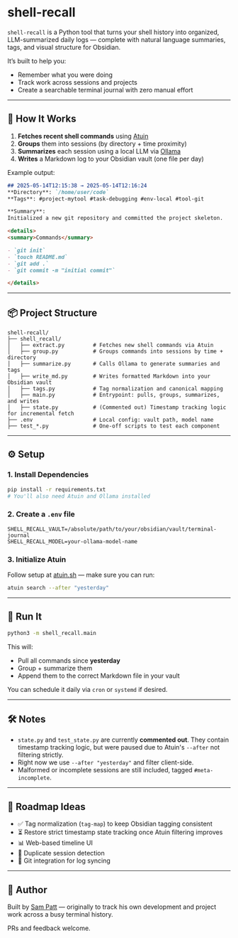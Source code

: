 # shell-recall

`shell-recall` is a Python tool that turns your shell history into organized, LLM-summarized daily logs — complete with natural language summaries, tags, and visual structure for Obsidian.

It’s built to help you:

- Remember what you were doing
- Track work across sessions and projects
- Create a searchable terminal journal with zero manual effort

---

## 🧠 How It Works

1. **Fetches recent shell commands** using [Atuin](https://atuin.sh)
2. **Groups** them into sessions (by directory + time proximity)
3. **Summarizes** each session using a local LLM via [Ollama](https://ollama.ai)
4. **Writes** a Markdown log to your Obsidian vault (one file per day)

Example output:

```markdown
## 2025-05-14T12:15:38 → 2025-05-14T12:16:24
**Directory**: `/home/user/code`  
**Tags**: #project-mytool #task-debugging #env-local #tool-git  

**Summary**:  
Initialized a new git repository and committed the project skeleton.

<details>
<summary>Commands</summary>

- `git init`
- `touch README.md`
- `git add .`
- `git commit -m "initial commit"`

</details>
```

---

## 📦 Project Structure

```
shell-recall/
├── shell_recall/
│   ├── extract.py         # Fetches new shell commands via Atuin
│   ├── group.py           # Groups commands into sessions by time + directory
│   ├── summarize.py       # Calls Ollama to generate summaries and tags
│   ├── write_md.py        # Writes formatted Markdown into your Obsidian vault
│   ├── tags.py            # Tag normalization and canonical mapping
│   ├── main.py            # Entrypoint: pulls, groups, summarizes, and writes
│   ├── state.py           # (Commented out) Timestamp tracking logic for incremental fetch
├── .env                   # Local config: vault path, model name
├── test_*.py              # One-off scripts to test each component
```

---

## ⚙️ Setup

### 1. Install Dependencies

```bash
pip install -r requirements.txt
# You'll also need Atuin and Ollama installed
```

### 2. Create a `.env` file

```env
SHELL_RECALL_VAULT=/absolute/path/to/your/obsidian/vault/terminal-journal
SHELL_RECALL_MODEL=your-ollama-model-name
```

### 3. Initialize Atuin

Follow setup at [atuin.sh](https://docs.atuin.sh) — make sure you can run:

```bash
atuin search --after "yesterday"
```

---

## 🚀 Run It

```bash
python3 -m shell_recall.main
```

This will:
- Pull all commands since **yesterday**
- Group + summarize them
- Append them to the correct Markdown file in your vault

You can schedule it daily via `cron` or `systemd` if desired.

---

## 🛠 Notes

- `state.py` and `test_state.py` are currently **commented out**. They contain timestamp tracking logic, but were paused due to Atuin's `--after` not filtering strictly.
- Right now we use `--after "yesterday"` and filter client-side.
- Malformed or incomplete sessions are still included, tagged `#meta-incomplete`.

---

## 🧭 Roadmap Ideas

- ✅ Tag normalization (`tag-map`) to keep Obsidian tagging consistent
- ⏳ Restore strict timestamp state tracking once Atuin filtering improves
- 📊 Web-based timeline UI
- 🔁 Duplicate session detection
- 🔄 Git integration for log syncing

---

## 🧵 Author

Built by [Sam Patt](https://github.com/SamPatt) — originally to track his own development and project work across a busy terminal history.

PRs and feedback welcome.
